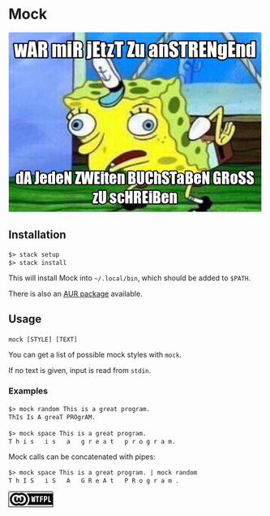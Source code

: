 # Mock

![wAR miR jEtzT Zu anSTRENgEnd dA JedeN ZWEiten BUChSTaBeN GRoSS zU scHREiBen](mock.png)

## Installation

```
$> stack setup
$> stack install
```

This will install Mock into `~/.local/bin`, which should be added to `$PATH`.

There is also an [AUR package](https://aur.archlinux.org/packages/haskell-mock/) available.


## Usage

`mock [STYLE] [TEXT]`

You can get a list of possible mock styles with `mock`.

If no text is given, input is read from `stdin`.

### Examples

```
$> mock random This is a great program.
ThIs Is A greaT PROgrAM.

$> mock space This is a great program.
T h i s   i s   a   g r e a t   p r o g r a m.
```

Mock calls can be concatenated with pipes:

```
$> mock space This is a great program. | mock random
T h I S   i S   A   G R e A t   P R o g r a m .
```


[![WTFPL-Badge](wtfpl.png)](http://www.wtfpl.net)
